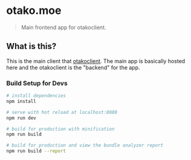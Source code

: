 # otako.moe

> Main frontend app for otakoclient.

## What is this?
This is the main client that [otakoclient](https://github.com/KibiiTV/otakoclient).
The main app is basically hosted here and the otakoclient is the "backend" for the app.

### Build Setup for Devs

``` bash
# install dependencies
npm install

# serve with hot reload at localhost:8080
npm run dev

# build for production with minification
npm run build

# build for production and view the bundle analyzer report
npm run build --report
```